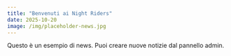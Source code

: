```yaml
---
title: "Benvenuti ai Night Riders"
date: 2025-10-20
image: /img/placeholder-news.jpg
---
```

Questo è un esempio di news. Puoi creare nuove notizie dal pannello admin.
